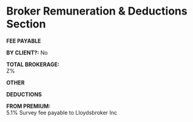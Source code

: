 
# Broker Remuneration &amp; Deductions Section

**FEE PAYABLE**

**BY CLIENT?:**
No

**TOTAL BROKERAGE:**  
Z%

**OTHER**

**DEDUCTIONS**

**FROM PREMIUM:**   
5.1% Survey fee payable to Lloydsbroker Inc
